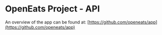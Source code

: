 OpenEats Project - API
=======================
An overview of the app can be found at: [https://github.com/openeats/app](https://github.com/openeats/app)
